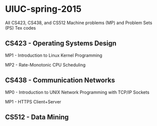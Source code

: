 # UIUC-spring-2015
All CS423, CS438, and CS512 Machine problems (MP) and Problem Sets (PS) Tex codes

## CS423 - Operating Systems Design
MP1 - Introduction to Linux Kernel Programming

MP2 - Rate-Monotonic CPU Scheduling
## CS438 - Communication Networks
MP0 - Introduction to UNIX Network Programming with TCP/IP Sockets

MP1 - HTTPS Client+Server
## CS512 - Data Mining
